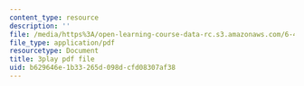 ```yaml
---
content_type: resource
description: ''
file: /media/https%3A/open-learning-course-data-rc.s3.amazonaws.com/6-451-principles-of-digital-communication-ii-spring-2005/b629646e1b33265d098dcfd08307af38_MVpmgHSBSc0.pdf
file_type: application/pdf
resourcetype: Document
title: 3play pdf file
uid: b629646e-1b33-265d-098d-cfd08307af38
---
```

